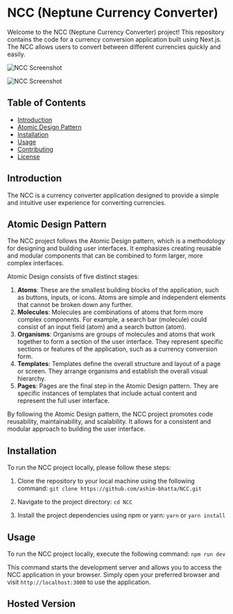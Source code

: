 # NCC (Neptune Currency Converter)

Welcome to the NCC (Neptune Currency Converter) project! This repository contains the code for a currency conversion application built using Next.js. The NCC allows users to convert between different currencies quickly and easily.

![NCC Screenshot](./screenshot.png)

![NCC Screenshot](./screenshot.png)

## Table of Contents

- [Introduction](#introduction)
- [Atomic Design Pattern](#atomic-design-pattern)
- [Installation](#installation)
- [Usage](#usage)
- [Contributing](#contributing)
- [License](#license)

## Introduction

The NCC is a currency converter application designed to provide a simple and intuitive user experience for converting currencies.

## Atomic Design Pattern

The NCC project follows the Atomic Design pattern, which is a methodology for designing and building user interfaces. It emphasizes creating reusable and modular components that can be combined to form larger, more complex interfaces.

Atomic Design consists of five distinct stages:

1. **Atoms**: These are the smallest building blocks of the application, such as buttons, inputs, or icons. Atoms are simple and independent elements that cannot be broken down any further.
2. **Molecules**: Molecules are combinations of atoms that form more complex components. For example, a search bar (molecule) could consist of an input field (atom) and a search button (atom).
3. **Organisms**: Organisms are groups of molecules and atoms that work together to form a section of the user interface. They represent specific sections or features of the application, such as a currency conversion form.
4. **Templates**: Templates define the overall structure and layout of a page or screen. They arrange organisms and establish the overall visual hierarchy.
5. **Pages**: Pages are the final step in the Atomic Design pattern. They are specific instances of templates that include actual content and represent the full user interface.

By following the Atomic Design pattern, the NCC project promotes code reusability, maintainability, and scalability. It allows for a consistent and modular approach to building the user interface.

## Installation

To run the NCC project locally, please follow these steps:

1. Clone the repository to your local machine using the following command:
   `git clone https://github.com/ashim-bhatta/NCC.git`

2. Navigate to the project directory:
   `cd NCC`

3. Install the project dependencies using npm or yarn:
   `yarn` or `yarn install`

## Usage

To run the NCC project locally, execute the following command:
`npm run dev`

This command starts the development server and allows you to access the NCC application in your browser. Simply open your preferred browser and visit `http://localhost:3000` to use the application.

## Hosted Version
